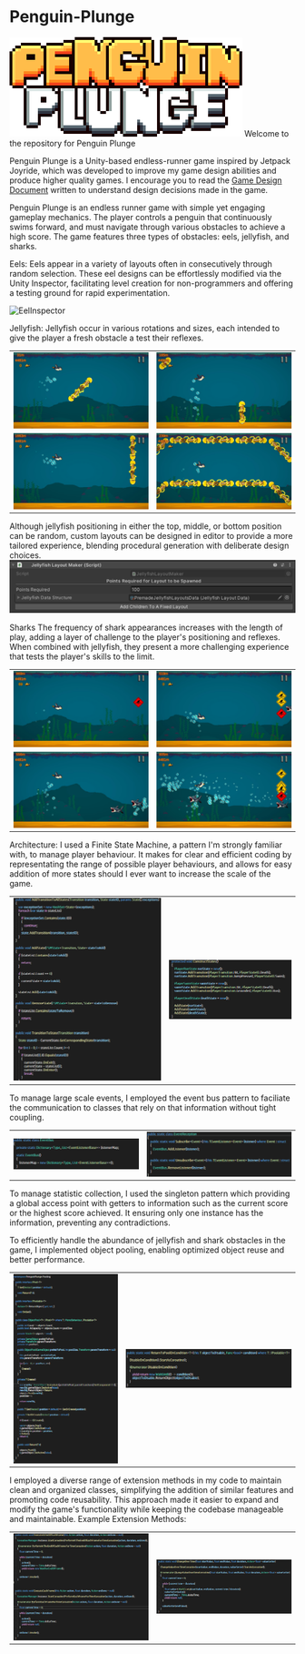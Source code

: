 # Penguin-Plunge

![PenguinPlungeLogo](https://github.com/Tiggle2002/Penguin-Plunge/blob/main/Assets/Art/UI/Interface/PenguinPlungeTextLarge.png)
Welcome to the repository for Penguin Plunge

Penguin Plunge is a Unity-based endless-runner game inspired by Jetpack Joyride, which was developed to improve my game design abilities and produce higher quality games.
I encourage you to read the <a href="https://github.com/Tiggle2002/Penguin-Plunge/blob/main/PenguinPlunge%20Design%20Document.pdf">Game Design Document</a> written to understand design decisions made in the game.

Penguin Plunge is an endless runner game with simple yet engaging gameplay mechanics. The player controls a penguin that continuously swims forward, and must navigate through various obstacles to achieve a high score. The game features three types of obstacles: eels, jellyfish, and sharks.

Eels:
Eels appear in a variety of layouts often in consecutively through random selection. These eel designs can be effortlessly modified via the Unity Inspector, facilitating level creation for non-programmers and offering a testing ground for rapid experimentation.

![EelInspector](https://github.com/Tiggle2002/Penguin-Plunge/blob/main/Screenshots/Editor/EelDiagram.png)



Jellyfish:
Jellyfish occur in various rotations and sizes, each intended to give the player a fresh obstacle a test their reflexes. 
<table>
 <tr>
<td><img src="https://github.com/Tiggle2002/Penguin-Plunge/blob/main/Screenshots/Screenshot_004.jpg" alt="image description" height="50%"></td>
<td><img src="https://github.com/Tiggle2002/Penguin-Plunge/blob/main/Screenshots/Screenshot_005.jpg" alt="image description" height="50%"></td>
 </tr>
  <tr>
<td><img src="https://github.com/Tiggle2002/Penguin-Plunge/blob/main/Screenshots/Screenshot_029.jpg" alt="image description" height="50%"></td>
  <td><img src="https://github.com/Tiggle2002/Penguin-Plunge/blob/main/Screenshots/Screenshot_022.jpg" alt="image description" height="50%"></td>
 </tr>
 </table>
 
 Although jellyfish positioning in either the top, middle, or bottom position can be random, custom layouts can be designed in editor to provide a more tailored experience, blending procedural generation with deliberate design choices. 
![JellyfishInspector](https://github.com/Tiggle2002/Penguin-Plunge/blob/main/Screenshots/Editor/JellyfishLayoutMakerInspector.png)



Sharks
The frequency of shark appearances increases with the length of play, adding a layer of challenge to the player's positioning and reflexes. When combined with jellyfish, they present a more challenging experience that tests the player's skills to the limit.
<table>
 <tr>
<td><img src="https://github.com/Tiggle2002/Penguin-Plunge/blob/main/Screenshots/Screenshot_013.jpg" alt="image description" height="50%"></td>
<td><img src="https://github.com/Tiggle2002/Penguin-Plunge/blob/main/Screenshots/Screenshot_024.jpg" alt="image description" height="50%"></td>
 </tr>
  <tr>
<td><img src="https://github.com/Tiggle2002/Penguin-Plunge/blob/main/Screenshots/Screenshot_025.jpg" alt="image description" height="50%"></td>
  <td><img src="https://github.com/Tiggle2002/Penguin-Plunge/blob/main/Screenshots/Screenshot_028.jpg" alt="image description" height="50%"></td>
 </tr>
 </table>
 
 
 Architecture:
 I used a Finite State Machine, a pattern I'm strongly familiar with, to manage player behaviour. It makes for clear and efficient coding by representating the range of possible player behaviours, and allows for easy addition of more states should I ever want to increase the scale of the game.
 <table>
<tr>
<td><img src="https://github.com/Tiggle2002/Penguin-Plunge/blob/main/Screenshots/CodeSamples/FSMStateManagement.png" alt="image description" height="50%"></td>
  <td><img src="https://github.com/Tiggle2002/Penguin-Plunge/blob/main/Screenshots/CodeSamples/FSMStateConstruction.png" alt="image description" height="50%"></td>
 </tr>
 </table>
To manage large scale events, I employed the event bus pattern to faciliate the communication to classes that rely on that information without tight coupling. 
 <table>
<tr>
<td><img src="https://github.com/Tiggle2002/Penguin-Plunge/blob/main/Screenshots/CodeSamples/EventBus.png" alt="image description" height="50%"></td>
  <td><img src="https://github.com/Tiggle2002/Penguin-Plunge/blob/main/Screenshots/CodeSamples/EventReception.png" alt="image description" height="50%"></td>
 </tr>
 </table>
To manage statistic collection, I used the singleton pattern which providing a global access point with getters to information such as the current score or the highest score achieved. It ensuring only one instance has the information, preventing any contradictions.

To efficiently handle the abundance of jellyfish and shark obstacles in the game, I implemented object pooling, enabling optimized object reuse and better performance.
 <table>
<tr>
<td><img src="https://github.com/Tiggle2002/Penguin-Plunge/blob/main/Screenshots/CodeSamples/ObjectPool.png" alt="image description" height="50%"></td>
  <td><img src="https://github.com/Tiggle2002/Penguin-Plunge/blob/main/Screenshots/CodeSamples/ObjectPoolExtensionMethod.png" alt="image description" height="50%"></td>
 </tr>
 </table>

I employed a diverse range of extension methods in my code to maintain clean and organized classes, simplifying the addition of similar features and promoting code reusability. This approach made it easier to expand and modify the game's functionality while keeping the codebase manageable and maintainable. Example Extension Methods: 
 <table>
<tr>
<td><img src="https://github.com/Tiggle2002/Penguin-Plunge/blob/main/Screenshots/CodeSamples/CoroutineExtensionMethods.png" alt="image description" height="50%"></td>
  <td><img src="https://github.com/Tiggle2002/Penguin-Plunge/blob/main/Screenshots/CodeSamples/ChangeValueOverTimeCoroutine.png" alt="image description" height="50%"></td>
 </tr>
 </table>

